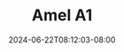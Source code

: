 --- 
title: "Amel A1"
description: "streaming  video bokep Amel A1 gratis full vidio  "
date: 2024-06-22T08:12:03-08:00
file_code: "awop8nun68jy"
draft: false
cover: "wims3mrzl25dca8f.jpg"
tags: ["Amel", "bokep-indo", "bokep-viral", "bokep-ig"]
length: 958
fld_id: "1484124"
foldername: "Amel"
categories: ["Amel"]
views: 0
---